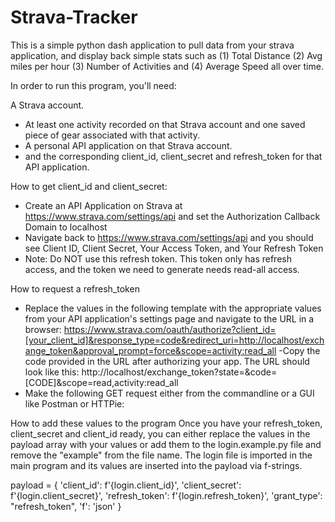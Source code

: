 # Strava-Tracker
This is a simple python dash application to pull data from your strava application, and display back simple stats such as (1) Total  Distance (2) Avg miles per hour (3) Number of Activities and (4) Average Speed all over time. 

In order to run this program, you'll need:

A Strava account.
- At least one activity recorded on that Strava account and one saved piece of gear associated with that activity.
- A personal API application on that Strava account.
- and the corresponding client_id, client_secret and refresh_token for that API application.

How to get client_id and client_secret:

- Create an API Application on Strava at https://www.strava.com/settings/api and set the Authorization Callback Domain to localhost
- Navigate back to https://www.strava.com/settings/api and you should see Client ID, Client Secret, Your Access Token, and Your Refresh Token
- Note: Do NOT use this refresh token. This token only has refresh access, and the token we need to generate needs read-all access. 

How to request a refresh_token

- Replace the values in the following template with the appropriate values from your API application's settings page and navigate to the URL in a browser: https://www.strava.com/oauth/authorize?client_id=[your_client_id]&response_type=code&redirect_uri=http://localhost/exchange_token&approval_prompt=force&scope=activity:read_all
-Copy the code provided in the URL after authorizing your app. The URL should look like this: http://localhost/exchange_token?state=&code=[CODE]&scope=read,activity:read_all
- Make the following GET request either from the commandline or a GUI like Postman or HTTPie:


How to add these values to the program
Once you have your refresh_token, client_secret and client_id ready, you can either replace the values in the payload array with your values or add them to the login.example.py file and remove the "example" from the file name. The login file is imported in the main program and its values are inserted into the payload via f-strings.

payload = {
    'client_id': f'{login.client_id}',
    'client_secret': f'{login.client_secret}',
    'refresh_token': f'{login.refresh_token}',
    'grant_type': "refresh_token",
    'f': 'json'
}
